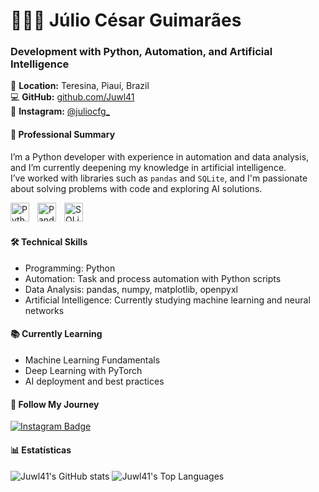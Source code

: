 <h1>👨🏻‍💻 Júlio César Guimarães</h1>

<h3>Development with Python, Automation, and Artificial Intelligence</h3>
<p>
📍 <strong>Location:</strong> Teresina, Piauí, Brazil <br>
💻 <strong>GitHub:</strong> <a href="https://github.com/Juwl41">github.com/Juwl41</a> <br>
📸 <strong>Instagram:</strong> <a href="https://instagram.com/juliocfg_" target="_blank">@juliocfg_</a>
</p>

<h4>💼 Professional Summary</h4>

<p>
I’m a Python developer with experience in automation and data analysis, and I’m currently deepening my knowledge in artificial intelligence.<br>
I’ve worked with libraries such as <code>pandas</code> and <code>SQLite</code>, and I'm passionate about solving problems with code and exploring AI solutions.
</p>

<img
align="left"
alt="Python"
title="Python"
width="30px"
style="padding-right: 10px;"
src="https://cdn.jsdelivr.net/gh/devicons/devicon@latest/icons/python/python-original.svg"
/>
<img
align="left"
alt="Pandas"
title="Pandas"
width="30px"
style="padding-right: 10px;"
src="https://cdn.jsdelivr.net/gh/devicons/devicon@latest/icons/pandas/pandas-original.svg"
/>
<img
align="left"
alt="SQLite"
title="SQLite"
width="30px"
style="padding-right: 10px;"
src="https://cdn.jsdelivr.net/gh/devicons/devicon@latest/icons/sqlite/sqlite-original.svg"
/>
<br/>
<br/>
<h4>🛠️ Technical Skills</h4>

<ul>
  <li>Programming: Python</li>
  <li>Automation: Task and process automation with Python scripts</li>
  <li>Data Analysis: pandas, numpy, matplotlib, openpyxl</li>
  <li>Artificial Intelligence: Currently studying machine learning and neural networks</li>
</ul>

<h4>📚 Currently Learning</h4>

<ul>
  <li>Machine Learning Fundamentals</li>
  <li>Deep Learning with PyTorch</li>
  <li>AI deployment and best practices</li>
</ul>

<h4>📱 Follow My Journey</h4>

<a href="https://instagram.com/juliocfg_" target="_blank">
  <img src="https://img.shields.io/badge/Instagram-@juliocfg_-E4405F?style=for-the-badge&logo=instagram&logoColor=white" alt="Instagram Badge"/>
</a>

<h4>📊 Estatísticas</h4>

![Juwl41's GitHub stats](https://github-readme-stats.vercel.app/api?username=Juwl41&show_icons=true&theme=transparent)  ![Juwl41's Top Languages](https://github-readme-stats.vercel.app/api/top-langs/?username=Juwl41&show_icons=true&theme=transparent)


